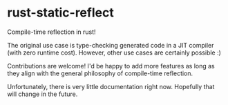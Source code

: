 rust-static-reflect
====================
Compile-time reflection in rust!

The original use case is type-checking generated code in a JIT compiler (with zero runtime cost).
However, other use cases are certainly possible :)

Contributions are welcome!
I'd be happy to add more features as long as they align with the general philosophy
of compile-time reflection.

Unfortunately, there is very little documentation right now.
Hopefully that will change in the future.
